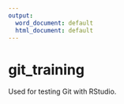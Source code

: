 ```yaml
---
output:
  word_document: default
  html_document: default
---
```

# git_training
Used for testing Git with RStudio.
